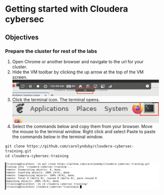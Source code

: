 # Getting started with Cloudera cybersec
## Objectives
### Prepare the cluster for rest of the labs
1. Open Chrome or another browser and navigate to the url for your cluster.
2. Hide the VM toolbar by clicking the up arrow at the top of the VM screen.
![Hide VM Toolbar](images/hide_vm_toolbar.png)
3. Click the terminal icon. The terminal opens.
![Terminal icon](images/terminal_icon.png)
4. Select the commands below and copy them from your browser.  Move the mouse to the terminal window. 
Right click and select Paste to paste the commands below in the terminal window.

```shell script
git clone https://github.com/carolynduby/cloudera-cybersec-training.git
cd cloudera-cybersec-training
```

![Clone Github](images/clone_github.png)


